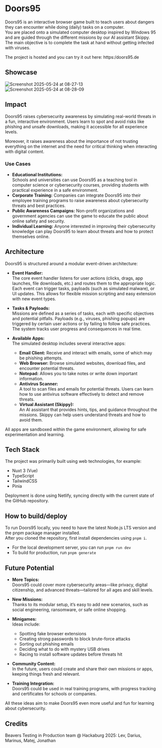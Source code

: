 # Doors95

Doors95 is an interactive browser game built to teach users about dangers they can encounter while doing (daily) tasks on a computer.  
You are placed onto a simulated computer desktop inspired by Windows 95 and are guided through the different missions by our AI assistant Skippy. The main objective is to complete the task at hand without getting infected with viruses.

The project is hosted and you can try it out here: https:/doors95.de

## Showcase
![Screenshot 2025-05-24 at 08-27-13 ](https://github.com/user-attachments/assets/f1b8bb8b-3878-46a7-b411-9c7a7afc6195)
![Screenshot 2025-05-24 at 08-28-09 ](https://github.com/user-attachments/assets/8483a627-f560-4f04-a7d0-9579294a9480)

## Impact
Doors95 raises cybersecurity awareness by simulating real-world threats in a fun, interactive environment. Users learn to spot and avoid risks like phishing and unsafe downloads, making it accessible for all experience levels. 

Moreover, it raises awareness about the importance of not trusting everything on the internet and the need for critical thinking when interacting with digital content.

### Use Cases
- **Educational Institutions:**  
    Schools and universities can use Doors95 as a teaching tool in computer science or cybersecurity courses, providing students with practical experience in a safe environment.
- **Corporate Training:**
    Companies can integrate Doors95 into their employee training programs to raise awareness about cybersecurity threats and best practices.
- **Public Awareness Campaigns:**
    Non-profit organizations and government agencies can use the game to educate the public about online safety and security.
- **Individual Learning:**
    Anyone interested in improving their cybersecurity knowledge can play Doors95 to learn about threats and how to protect themselves online.

## Architecture

Doors95 is structured around a modular event-driven architecture:

- **Event Handler:**  
    The core event handler listens for user actions (clicks, drags, app launches, file downloads, etc.) and routes them to the appropriate logic. Each event can trigger tasks, payloads (such as simulated malware), or UI updates. This allows for flexible mission scripting and easy extension with new event types.

- **Tasks & Payloads:**  
    Missions are defined as a series of tasks, each with specific objectives and potential pitfalls. Payloads (e.g., viruses, phishing popups) are triggered by certain user actions or by failing to follow safe practices. The system tracks user progress and consequences in real time.

- **Available Apps:**  
    The simulated desktop includes several interactive apps:
    - **Email Client:** Receive and interact with emails, some of which may be phishing attempts.
    - **Web Browser:** Browse simulated websites, download files, and encounter potential threats.
    - **Notepad:** Allows you to take notes or write down important information.
    - **Antivirus Scanner:**  
      A tool to scan files and emails for potential threats. Users can learn how to use antivirus software effectively to detect and remove threats.
    - **Virtual Assistant (Skippy):**  
      An AI assistant that provides hints, tips, and guidance throughout the missions. Skippy can help users understand threats and how to avoid them.

All apps are sandboxed within the game environment, allowing for safe experimentation and learning.

## Tech Stack

The project was primarily built using web technologies, for example:
- Nuxt 3 (Vue)
- TypeScript
- TailwindCSS
- Pinia

Deployment is done using Netlify, syncing directly with the current state of the GitHub repository.

## How to build/deploy

To run Doors95 locally, you need to have the latest Node.js LTS version and the pnpm package manager installed.  
After you cloned the repository, first install dependencies using `pnpm i`.

- For the local development server, you can run `pnpm run dev`
- To build for production, run `pnpm generate`

## Future Potential

- **More Topics:**  
    Doors95 could cover more cybersecurity areas—like privacy, digital citizenship, and advanced threats—tailored for all ages and skill levels.

- **New Missions:**  
    Thanks to its modular setup, it’s easy to add new scenarios, such as social engineering, ransomware, or safe online shopping.

- **Minigames:**  
    Ideas include:
    - Spotting fake browser extensions
    - Creating strong passwords to block brute-force attacks
    - Sorting out phishing emails
    - Deciding what to do with mystery USB drives
    - Racing to install software updates before threats hit

- **Community Content:**  
    In the future, users could create and share their own missions or apps, keeping things fresh and relevant.

- **Training Integration:**  
    Doors95 could be used in real training programs, with progress tracking and certificates for schools or companies.

All these ideas aim to make Doors95 even more useful and fun for learning about cybersecurity.

## Credits

Beavers Testing in Production team @ Hackaburg 2025: Lev, Darius, Marinus, Matej, Jonathan
